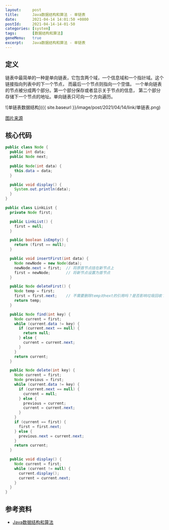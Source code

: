 ```yaml
---
layout:     post
title:      Java数据结构和算法 - 单链表
date:       2021-04-14 14:01:50 +0800
postId:     2021-04-14-14-01-50
categories: [system]
tags:       [数据结构和算法]
geneMenu:   true
excerpt:    Java数据结构和算法 - 单链表
---
```


## 定义

链表中最简单的一种是单向链表，它包含两个域，一个信息域和一个指针域。这个链接指向列表中的下一个节点，
而最后一个节点则指向一个空值。
一个单向链表的节点被分成两个部分。第一个部分保存或者显示关于节点的信息，
第二个部分存储下一个节点的地址。单向链表只可向一个方向遍历。

![单链表数据结构]({{ site.baseurl }}/image/post/2021/04/14/link/单链表.png)

[图片来源](https://houzi.blog.csdn.net/article/details/8152816)

## 核心代码
```java
public class Node {
  public int data;
  public Node next;
  
  public Node(int data) {
    this.data = data;
  }

  public void display() {
    System.out.println(data);
  }
}
```
```java
public class LinkList {
  private Node first;

  public LinkList() {
    first = null;
  }

  public boolean isEmpty() {
    return (first == null);
  }

  public void insertFirst(int data) {
    Node newNode = new Node(data);
    newNode.next = first;  // 将原首节点挂在新节点上
    first = newNode;       // 将新节点设置为首节点
  }

  public Node deleteFirst() {
    Node temp = first;
    first = first.next;    // 不需要删除temp对next的引用吗？是否影响垃圾回收？
    return temp;
  }

  public Node find(int key) {
    Node current = first;
    while (current.data != key) {
      if (current.next == null) {
        return null;
      } else {
        current = current.next;
      }
    }
    return current;
  }

  public Node delete(int key) {
    Node current = first;
    Node previous = first;
    while (current.data != key) {
      if (current.next == null) {
        current = null;
      } else {
        previous = current;
        current = current.next;
      }
    }
    if (current == first) {
      first = first.next;
    } else {
      previous.next = current.next;
    }
    return current;
  }

  public void display() {
    Node current = first;
    while (current != null) {
      current.display();
      current = current.next;
    }
  }
}
```

## 参考资料
* [Java数据结构和算法](https://book.douban.com/subject/1144007/)

